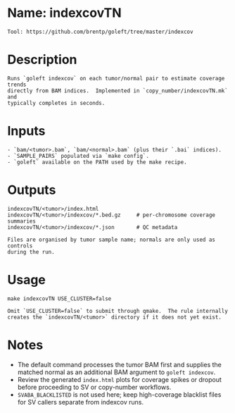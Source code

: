 # Name: indexcovTN
    Tool: https://github.com/brentp/goleft/tree/master/indexcov

# Description
    Runs `goleft indexcov` on each tumor/normal pair to estimate coverage trends
    directly from BAM indices.  Implemented in `copy_number/indexcovTN.mk` and
    typically completes in seconds.

# Inputs
    - `bam/<tumor>.bam`, `bam/<normal>.bam` (plus their `.bai` indices).
    - `SAMPLE_PAIRS` populated via `make config`.
    - `goleft` available on the PATH used by the make recipe.

# Outputs
```
indexcovTN/<tumor>/index.html
indexcovTN/<tumor>/indexcov/*.bed.gz     # per-chromosome coverage summaries
indexcovTN/<tumor>/indexcov/*.json       # QC metadata
```
    Files are organised by tumor sample name; normals are only used as controls
    during the run.

# Usage
```
make indexcovTN USE_CLUSTER=false
```
    Omit `USE_CLUSTER=false` to submit through qmake.  The rule internally
    creates the `indexcovTN/<tumor>` directory if it does not yet exist.

# Notes
- The default command processes the tumor BAM first and supplies the matched
  normal as an additional BAM argument to `goleft indexcov`.
- Review the generated `index.html` plots for coverage spikes or dropout before
  proceeding to SV or copy-number workflows.
- `SVABA_BLACKLISTED` is not used here; keep high-coverage blacklist files for
  SV callers separate from indexcov runs.
